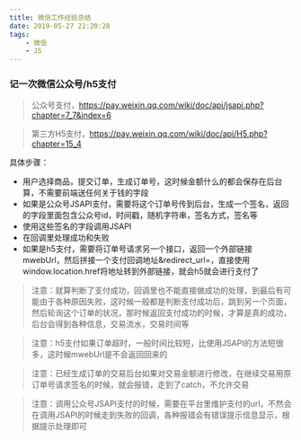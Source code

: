 ```yaml
---
title: 微信工作经验总结
date: 2019-05-27 22:20:28
tags:
    - 微信
    - JS
---
```


### 记一次微信公众号/h5支付

> 公众号支付，https://pay.weixin.qq.com/wiki/doc/api/jsapi.php?chapter=7_7&index=6

> 第三方H5支付，https://pay.weixin.qq.com/wiki/doc/api/H5.php?chapter=15_4

具体步骤：

- 用户选择商品，提交订单，生成订单号，这时候金额什么的都会保存在后台算，不需要前端送任何关于钱的字段
- 如果是公众号JSAPI支付，需要将这个订单号传到后台，生成一个签名，返回的字段里面包含公众号id，时间戳，随机字符串，签名方式，签名等
- 使用这些签名的字段调用JSAPI
- 在回调里处理成功和失败
- 如果是h5支付，需要将订单号请求另一个接口，返回一个外部链接mwebUrl，然后拼接一个支付回调地址&redirect_url=，直接使用window.location.href将地址转到外部链接，就会h5就会进行支付了

> 注意：就算判断了支付成功，回调里也不能直接做成功的处理，到最后有可能由于各种原因失败，这时候一般都是判断支付成功后，跳到另一个页面，然后轮询这个订单的状况，那时候返回支付成功的时候，才算是真的成功，后台会得到各种信息，交易流水，交易时间等

> 注意：h5支付如果订单超时，一般时间比较短，比使用JSAPI的方法短很多，这时候mwebUrl是不会返回回来的

> 注意：已经生成订单的交易后台如果对交易金额进行修改，在继续交易用原订单号请求签名的时候，就会报错，走到了catch，不允许交易

> 注意：调用公众号JSAPI支付的时候，需要在平台里维护支付的url，不然会在调用JSAPI的时候走到失败的回调，各种报错会有错误提示信息显示，根据提示处理即可



